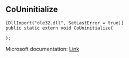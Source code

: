 ## CoUninitialize

```
[DllImport("ole32.dll", SetLastError = true)]
public static extern void CoUninitialize(
   
);
```

Microsoft documentation: [Link](https://docs.microsoft.com/en-us/windows/win32/api/combaseapi/nf-combaseapi-couninitialize)
